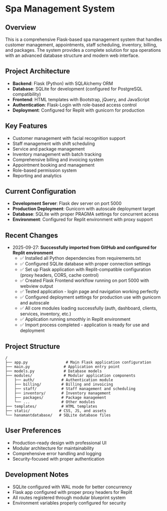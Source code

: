 # Spa Management System

## Overview
This is a comprehensive Flask-based spa management system that handles customer management, appointments, staff scheduling, inventory, billing, and packages. The system provides a complete solution for spa operations with an advanced database structure and modern web interface.

## Project Architecture
- **Backend**: Flask (Python) with SQLAlchemy ORM
- **Database**: SQLite for development (configured for PostgreSQL compatibility)
- **Frontend**: HTML templates with Bootstrap, jQuery, and JavaScript
- **Authentication**: Flask-Login with role-based access control
- **Deployment**: Configured for Replit with gunicorn for production

## Key Features
- Customer management with facial recognition support
- Staff management with shift scheduling
- Service and package management
- Inventory management with batch tracking
- Comprehensive billing and invoicing system
- Appointment booking and management
- Role-based permission system
- Reporting and analytics

## Current Configuration
- **Development Server**: Flask dev server on port 5000
- **Production Deployment**: Gunicorn with autoscale deployment target
- **Database**: SQLite with proper PRAGMA settings for concurrent access
- **Environment**: Configured for Replit environment with proxy support

## Recent Changes
- 2025-09-27: **Successfully imported from GitHub and configured for Replit environment**
  - ✅ Installed all Python dependencies from requirements.txt
  - ✅ Configured SQLite database with proper connection settings
  - ✅ Set up Flask application with Replit-compatible configuration (proxy headers, CORS, cache control)
  - ✅ Created Flask Frontend workflow running on port 5000 with webview output
  - ✅ Tested application - login page and navigation working perfectly
  - ✅ Configured deployment settings for production use with gunicorn and autoscale
  - ✅ All core modules loading successfully (auth, dashboard, clients, services, inventory, etc.)
  - ✅ Application running smoothly in Replit environment
  - ✅ Import process completed - application is ready for use and deployment

## Project Structure
```
/
├── app.py                 # Main Flask application configuration
├── main.py               # Application entry point
├── models.py             # Database models
├── modules/              # Modular application components
│   ├── auth/            # Authentication module
│   ├── billing/         # Billing and invoicing
│   ├── staff/           # Staff management and scheduling
│   ├── inventory/       # Inventory management
│   ├── packages/        # Package management
│   └── ...              # Other modules
├── templates/           # HTML templates
├── static/             # CSS, JS, and assets
└── hanamantdatabase/   # SQLite database files
```

## User Preferences
- Production-ready design with professional UI
- Modular architecture for maintainability
- Comprehensive error handling and logging
- Security-focused with proper authentication

## Development Notes
- SQLite configured with WAL mode for better concurrency
- Flask app configured with proper proxy headers for Replit
- All routes registered through modular blueprint system
- Environment variables properly configured for security